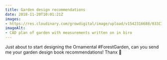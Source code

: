 ```yaml
---
title: Garden design recommendations
date: 2018-11-20T10:01:21Z
images: 
- https://res.cloudinary.com/growdigital/image/upload/v1542316688/033C1010-2720-43D8-9FB0-F5CA77C20FD7_lzdl37.jpg
imageAlt: 
- CAD plan of garden with measurements written on in biro
---
```


Just about to start designing the Ornamental #ForestGarden, can you send me your garden design book recommendations! Thanx 🙂
